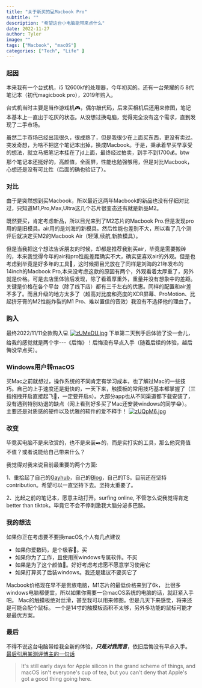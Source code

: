 ```yaml
---
title: "关于新买的💻Macbook Pro"
subtitle: ""
description: "希望这台小电脑能带来点什么"
date: 2022-11-27
author: Tyler
image: ""
tags: ["Macbook", "macOS"]
categories: ["Tech", "Life" ]
---
```


### 起因
本来我有一个台式机，i5 12600kf的处理器，今年初买的。还有一台荣耀的i5 8代笔记本（初代magicbook pro），2019年购入。

台式机当时主要是当作游戏机🎮，偶尔敲代码，后来买相机后还用来修图，笔记本基本上一直出于吃灰的状态。从没想过换电脑，觉得完全没有这个需求，直到发现了二手市场。

虽然二手市场已经出现很久，很成熟了，但是我很少在上面买东西，更没有卖过。突发奇想，为啥不把这个笔记本出掉，换成Macbook。于是，秉承着早买早享受的想法，就立马把笔记本挂在了jd上面，最终经过拍卖，到手不到1700💰。btw 那个笔记本还挺好的，高颜值，全面屏，性能也勉强够用，但是对比Macbook，心想还是没有可比性（后面的确也验证了）。

### 对比
由于是突然想到买Macbook，所以最近这两年Macbook的新品也没有仔细对比过，只知道M1,Pro,Max,Ultra这几个芯片很变态还有就是新品M2。

既然要买，肯定考虑新品，所以目光来到了M2芯片的Macbook Pro.但是发现pro用的是旧模具。air用的是刘海的新模具。然后性能也差别不大，所以看了几个测评后就决定买M2的Macbook Air（轻薄,续航,新款模具）。

但是当我把这个想法告诉朋友的时候，却都是推荐我别买air，毕竟是需要搬砖的，本来我觉得今年的air和pro性能差距确实不大，确实更喜欢air的外观。但是也考虑到毕竟是好多年的工具🔧，这时候把目光放在了同样是刘海的21年发布的14inch的Macbook Pro,本来没考虑这款的原因有两个，外观看着太厚重了，另外就是价格。可是去店里体验后发现，除了看着厚重外，重量并没有想象中的差距。关键是价格在各个平台（除了线下店）都有三千左右的优惠。同样的配置和air差不多了。而且升级的地方太多了（超高对比度和亮度的XDR屏幕、ProMotion、比起挤牙膏的M2性能炸裂的M1 Pro、难以置信的音效）我没有不选择他的理由了。

### 购入
最终2022/11/11全款购入💻
[![zUMeDU.jpg](https://s1.ax1x.com/2022/11/27/zUMeDU.jpg)](https://imgse.com/i/zUMeDU)
下单第二天到手后体验了没一会儿，给我的感觉就是两个字---《后悔》！后悔没有早点入手（随着后续的体验，越后悔没早点买）。

### Windows用户转macOS
买Mac之前就想过，操作系统的不同肯定有学习成本，也了解过Mac的一些技巧。自己的上手速度还是挺快的，一天下来，触摸板的常用技巧基本都掌握了（三指拖拽开启直接起飞🛫️，一定要开启🔛）。大部分app也从不同渠道都下载安装了，没有遇到特别劝退的缺点（网上看到好多买了Mac还安装windows的同学😂）。 主要还是对质感的硬件以及优雅的软件的爱不释手！
[![zUQpM6.jpg](https://s1.ax1x.com/2022/11/27/zUQpM6.jpg)](https://imgse.com/i/zUQpM6)

### 改变
毕竟买电脑不是来欣赏的，也不是来装✒️的，而是实打实的工具，那么他究竟值不值？或者说能给自己带来什么？

我觉得对我来说目前最重要的两个方面:

1、重拾起了自己的[Gayhub](https://www.github.com/changzhenlin)，自己的[Blog](https://www.changzhenlin.top)，自己的TS。目前还在坚持contribution。希望可以一直坚持下去。坚持太重要了。

2、比起之前的笔记本，愿意主动打开。surfing online, 不管怎么说我觉得肯定better than tiktok。毕竟它不会不停刺激我大脑分泌多巴胺。

### 我的想法
如果你正在考虑要不要换macOS,个人有几点建议
* 如果你爱数码，是个极客📱。买
* 如果你为了工作，且使用🈶️windows专属软件。不买
* 如果是为了这个颜值🍎。好好考虑考虑愿不愿意学习使用它
* 如果打算买了后装windows。我还是建议不要买它了

Macbook价格现在早不是贵族电脑，M1芯片的最低价格来到了6k，
比很多windows电脑都便宜，所以如果你需要一台macOS系统的电脑的话，就赶紧入手吧。
Mac的触摸板绝对丝滑，甚至我可以用来修图。但是几天下来感觉，将来还是可能会配个鼠标。
一个是14寸的触摸板面积不太够，另外多功能的鼠标可能才是最优方案。

### 最后

不得不说这台电脑带给我全新的体验，***只是对我而言***，依旧后悔没有早点入手。   
[最后引用某测评博主的一句话](https://www.bilibili.com/video/BV1Mb4y1b7nV/?spm_id_from=333.999.0.0&vd_source=e4cf56c649c155ca89776a708ad877a3)

> It's still early days for Apple silicon in the grand scheme of things, and macOS isn't everyone's cup of tea, but you can't deny that Apple's got a good thing going here.


